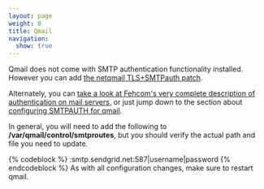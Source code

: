 ```yaml
---
layout: page
weight: 0
title: Qmail
navigation:
  show: true
---
```


Qmail does not come with SMTP authentication functionality installed. However you can add [the netqmail TLS+SMTPauth patch](http://notes.sagredo.eu/node/84).

Alternately, you can [take a look at Fehcom's very complete description of authentication on mail servers](http://www.fehcom.de/qmail/smtpauth.html), or just jump down to the section about [configuring SMTPAUTH for qmail](http://www.fehcom.de/qmail/smtpauth.html#SETUP).

In general, you will need to add the following to **/var/qmail/control/smtproutes**, but you should verify the actual path and file you need to update.

{% codeblock %} :smtp.sendgrid.net:587|username|password {% endcodeblock %} As with all configuration changes, make sure to restart qmail.
